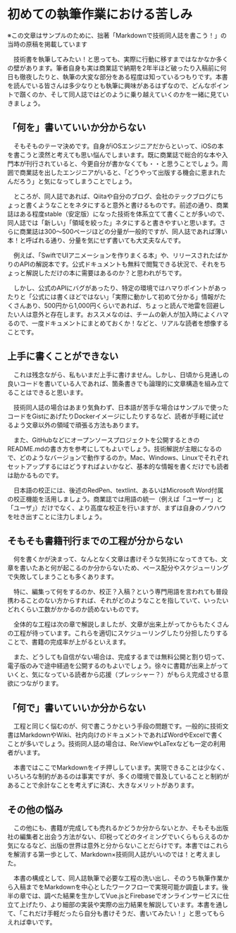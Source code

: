 # 初めての執筆作業における苦しみ

※この文章はサンプルのために、拙著「Markdownで技術同人誌を書こう！」の当時の原稿を掲載しています

　技術書を執筆してみたい！と思っても、実際に行動に移すまではなかなか多くの壁があります。筆者自身も実は商業誌で納期を2年半ほど破ったり入稿前に何日も徹夜したりと、執筆の大変な部分をある程度は知っているつもりです。本書を読んでいる皆さんは多少なりとも執筆に興味があるはずなので、どんなポイントで躓くのか、そして同人誌ではどのように乗り越えていくのかを一緒に見ていきましょう。
 
 ## 「何を」書いていいか分からない
 
 　そもそものテーマ決めです。自身がiOSエンジニアだからといって、iOSの本を書こうと漠然と考えても思い悩んでしまいます。既に商業誌で総合的な本や入門本が刊行されていると、今更自分が書かなくても・・と思うことでしょう。周囲で商業誌を出したエンジニアがいると、「どうやって出版する機会に恵まれたんだろう」と気になってしまうことでしょう。

　ところが、同人誌であれば、Qiitaや自分のブログ、会社のテックブログにちょっと書くようなことをネタにすると意外と書けるものです。前述の通り、商業誌はある程度stable（安定版）になった技術を体系立てて書くことが多いので、同人誌では「新しい」「領域を絞った」ネタにすると書きやすいと思います。さらに商業誌は300〜500ページほどの分量が一般的ですが、同人誌であれば薄い本！と呼ばれる通り、分量を気にせず書いても大丈夫なんです。

　例えば、「SwiftでUIアニメーションを作りまくる本」や、リリースされたばかりのAPIの解説本です。公式ドキュメントも無料で閲覧できる状況で、それをちょっと解説しただけの本に需要はあるのか？と思われがちです。

　しかし、公式のAPIにバグがあったり、特定の環境ではハマりポイントがあったりと「公式には書くほどではない」「実際に動かして初めて分かる」情報がたくさんあり、500円から1,000円くらいであれば、ちょっと読んで地雷を回避したい人は意外と存在します。おススメなのは、チームの新人が加入時によくハマるので、一度ドキュメントにまとめておくか！などと、リアルな読者を想像することです。
 
 ## 上手に書くことができない
 
 　これは残念ながら、私もいまだ上手に書けません。しかし、日頃から見通しの良いコードを書いている人であれば、箇条書きでも論理的に文章構造を組み立てることはできると思います。

　技術同人誌の場合はあまり気負わず、日本語が苦手な場合はサンプルで使ったコードをGistにあげたりDockerイメージにしたりするなど、読者が手軽に試せるよう文章以外の領域で頑張る方法もあります。

　また、GitHubなどにオープンソースプロジェクトを公開するときのREADME.mdの書き方を参考にしてもよいでしょう。技術解説が主眼になるので、どのようなバージョンで動作するのか。Mac、Windows、Linuxでそれぞれセットアップするにはどうすればよいかなど、基本的な情報を書くだけでも読者は助かるものです。

　日本語の校正には、後述のRedPen、textlint、あるいはMicrosoft Word付属の校正機能を活用しましょう。商業誌では用語の統一（例えば「ユーザー」と「ユーザ」）だけでなく、より高度な校正を行いますが、まずは自身のノウハウを吐き出すことに注力しましょう。
 
 ## そもそも書籍刊行までの工程が分からない
 
 　何を書くかが決まって、なんとなく文章は書けそうな気持になってきても、文章を書いたあと何が起こるのか分からないため、ペース配分やスケジューリングで失敗してしまうことも多くあります。

　特に、編集って何をするのか、校正？入稿？という専門用語を言われても普段携わることのない方からすれば、それがどのようなことを指していて、いったいどれくらい工数がかかるのか読めないものです。

　全体的な工程は次の章で解説しましたが、文章が出来上がってからもたくさんの工程が待っています。これらを適切にスケジューリングしたり分担したりすることで、書籍の完成率が上がるといえます。

　また、どうしても自信がない場合は、完成するまでは無料公開と割り切って、電子版のみで途中経過を公開するのもよいでしょう。徐々に書籍が出来上がっていくと、気になっている読者から応援（プレッシャー？）がもらえ完成させる意欲につながります。
 
 ## 「何で」書いていいか分からない
 
 　工程と同じく悩むのが、何で書こうかという手段の問題です。一般的に技術文書はMarkdownやWiki、社内向けのドキュメントであればWordやExcelで書くことが多いでしょう。技術同人誌の場合は、Re:ViewやLaTexなども一定の利用者がいます。

　本書ではここでMarkdownをイチ押ししています。実現できることは少なく、いろいろな制約があるのは事実ですが、多くの環境で普及していることと制約があることで余計なことを考えずに済む、大きなメリットがあります。
 
 ## その他の悩み
 
 　この他にも、書籍が完成しても売れるかどうか分からないとか、そもそも出版社の編集者と出会う方法がない、印税ってどのタイミングでいくらもらえるのか気になるなど、出版の世界は意外と分からないことだらけです。本書ではこれらを解消する第一歩として、Markdown×技術同人誌がいいのでは！と考えました。

　本書の構成として、同人誌執筆で必要な工程の洗い出し、そのうち執筆作業から入稿までをMarkdownを中心としたワークフローで実現可能か調査します。後半の章では、調べた結果を生かしてVue.jsとFirebaseでオンラインサービスに仕立て上げたり、より細部の実装や実際の出力結果を解説しています。本書を通して、「これだけ手軽だったら自分も書けそうだ、書いてみたい！」と思ってもらえれば幸いです。